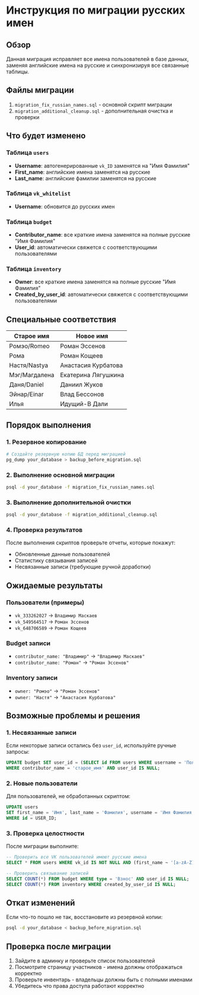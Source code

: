 # Инструкция по миграции русских имен

## Обзор
Данная миграция исправляет все имена пользователей в базе данных, заменяя английские имена на русские и синхронизируя все связанные таблицы.

## Файлы миграции
1. `migration_fix_russian_names.sql` - основной скрипт миграции
2. `migration_additional_cleanup.sql` - дополнительная очистка и проверки

## Что будет изменено

### Таблица `users`
- **Username**: автогенерированные `vk_ID` заменятся на "Имя Фамилия"
- **First_name**: английские имена заменятся на русские
- **Last_name**: английские фамилии заменятся на русские

### Таблица `vk_whitelist` 
- **Username**: обновится до русских имен

### Таблица `budget`
- **Contributor_name**: все краткие имена заменятся на полные русские "Имя Фамилия"
- **User_id**: автоматически свяжется с соответствующими пользователями

### Таблица `inventory`
- **Owner**: все краткие имена заменятся на полные русские "Имя Фамилия"  
- **Created_by_user_id**: автоматически свяжется с соответствующими пользователями

## Специальные соответствия

| Старое имя | Новое имя |
|------------|-----------|
| Ромэо/Romeo | Роман Эссенов |
| Рома | Роман Кощеев |
| Настя/Nastya | Анастасия Курбатова |
| Мэг/Магдалена | Екатерина Лягушкина |
| Даня/Daniel | Даниил Жуков |
| Эйнар/Einar | Влад Бессонов |
| Илья | Идущий-В Дали |

## Порядок выполнения

### 1. Резервное копирование
```bash
# Создайте резервную копию БД перед миграцией
pg_dump your_database > backup_before_migration.sql
```

### 2. Выполнение основной миграции
```bash
psql -d your_database -f migration_fix_russian_names.sql
```

### 3. Выполнение дополнительной очистки
```bash
psql -d your_database -f migration_additional_cleanup.sql
```

### 4. Проверка результатов
После выполнения скриптов проверьте отчеты, которые покажут:
- Обновленные данные пользователей
- Статистику связывания записей
- Несвязанные записи (требующие ручной доработки)

## Ожидаемые результаты

### Пользователи (примеры)
- `vk_333262027` → `Владимир Маскаев`
- `vk_549564517` → `Роман Эссенов` 
- `vk_648706589` → `Роман Кощеев`

### Budget записи
- `contributor_name: "Владимир"` → `"Владимир Маскаев"`
- `contributor_name: "Роман"` → `"Роман Эссенов"`

### Inventory записи  
- `owner: "Ромэо"` → `"Роман Эссенов"`
- `owner: "Настя"` → `"Анастасия Курбатова"`

## Возможные проблемы и решения

### 1. Несвязанные записи
Если некоторые записи остались без `user_id`, используйте ручные запросы:
```sql
UPDATE budget SET user_id = (SELECT id FROM users WHERE username = 'Полное Имя') 
WHERE contributor_name = 'старое_имя' AND user_id IS NULL;
```

### 2. Новые пользователи
Для пользователей, не обработанных скриптом:
```sql
UPDATE users 
SET first_name = 'Имя', last_name = 'Фамилия', username = 'Имя Фамилия'
WHERE id = USER_ID;
```

### 3. Проверка целостности
После миграции выполните:
```sql
-- Проверить все VK пользователей имеют русские имена
SELECT * FROM users WHERE vk_id IS NOT NULL AND (first_name ~ '[a-zA-Z]' OR last_name ~ '[a-zA-Z]');

-- Проверить связывание записей
SELECT COUNT(*) FROM budget WHERE type = 'Взнос' AND user_id IS NULL;
SELECT COUNT(*) FROM inventory WHERE created_by_user_id IS NULL;
```

## Откат изменений
Если что-то пошло не так, восстановите из резервной копии:
```bash
psql -d your_database < backup_before_migration.sql
```

## Проверка после миграции
1. Зайдите в админку и проверьте список пользователей
2. Посмотрите страницу участников - имена должны отображаться корректно
3. Проверьте инвентарь - владельцы должны быть с полными именами
4. Убедитесь что права доступа работают корректно 